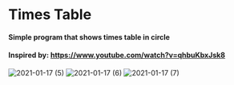 # Times Table

#### Simple program that shows times table in circle
#### Inspired by: https://www.youtube.com/watch?v=qhbuKbxJsk8

![2021-01-17 (5)](https://user-images.githubusercontent.com/63150311/104823582-4ef75680-585c-11eb-85ed-caf85a8b2ac2.png)
![2021-01-17 (6)](https://user-images.githubusercontent.com/63150311/104823584-50c11a00-585c-11eb-8604-d54c2707e673.png)
![2021-01-17 (7)](https://user-images.githubusercontent.com/63150311/104823586-53bc0a80-585c-11eb-8376-546decbcef1e.png)
